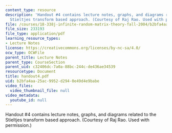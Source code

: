```yaml
---
content_type: resource
description: 'Handout #4 contains lecture notes, graphs, and diagrams related to the
  Stieltjes transform based approach. (Courtesy of Raj Rao. Used with permission.)'
file: /courses/18-338j-infinite-random-matrix-theory-fall-2004/b2bfa4aa25ac9952d2940e49d4e9babe_handout4.pdf
file_size: 233193
file_type: application/pdf
learning_resource_types:
- Lecture Notes
license: https://creativecommons.org/licenses/by-nc-sa/4.0/
ocw_type: OCWFile
parent_title: Lecture Notes
parent_type: CourseSection
parent_uid: c32406dc-7a0a-88bc-244c-de436ae34539
resourcetype: Document
title: handout4.pdf
uid: b2bfa4aa-25ac-9952-d294-0e49d4e9babe
video_files:
  video_thumbnail_file: null
video_metadata:
  youtube_id: null
---
```

Handout #4 contains lecture notes, graphs, and diagrams related to the Stieltjes transform based approach. (Courtesy of Raj Rao. Used with permission.)